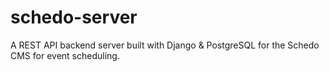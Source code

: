 # schedo-server
A REST API backend server built with Django &amp; PostgreSQL for the Schedo CMS for event scheduling.
